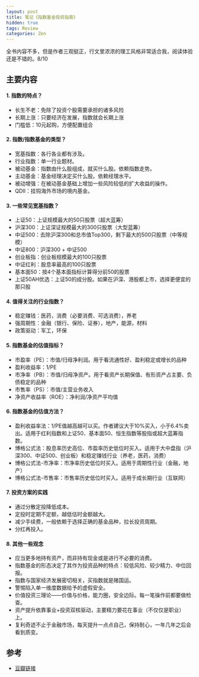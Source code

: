 ```yaml
---
layout: post
title: 笔记《指数基金投资指南》
hidden: true
tags: Review
categories: Zen
---
```


全书内容不多，但是作者三观挺正，行文里浓浓的理工风格非常适合我，阅读体验还是不错的。8/10

## 主要内容

#### 1. 指数的特点？

- 长生不老：免除了投资个股需要承担的诸多风险
- 长期上涨：只要经济在发展，指数就会长期上涨
- 门槛低：10元起购，方便配置组合

#### 2. 指数/指数基金的类型？

- 宽基指数：各行各业都有涉及。
- 行业指数：单一行业题材。
- 被动基金：指数由什么股组成，就买什么股。依赖指数走势。
- 主动基金：基金经理决定买什么股。依赖经理水平。
- 被动增强：在被动基金基础上增加一些风险较低的扩大收益的操作。
- QDII：挂钩海外市场的境内基金。

#### 3. 一些常见宽基指数？

- 上证50：上证规模最大的50只股票（超大蓝筹）
- 沪深300：上证深证规模最大的300只股票（大型蓝筹）
- 中证500：去除沪深300和总市值Top300，剩下最大的500只股票（中等规模）
- 中证800：沪深300 + 中证500
- 创业板指：创业板规模最大的100只股票
- 中证红利：股息率最高的100只股票
- 基本面50：按4个基本面指标计算得分前50的股票
- 上证50AH优选：上证50的成分股。如果在沪深、港股都上市，选择更便宜的那只股

#### 4. 值得关注的行业指数？

- 稳定赚钱：医药，消费（必要消费、可选消费），养老
- 强周期性：金融（银行、保险、证券），地产，能源，材料
- 政策驱动：军工，环保

#### 5. 指数基金的估值指标？

- 市盈率（PE）：市值/归母净利润。用于看流通性好、盈利稳定或增长的品种
- 盈利收益率：1/PE
- 市净率（PB）：市值/归母净资产。用于看资产长期保值、有形资产占主要、负债稳定的品种
- 市售率（PS）：市值/主营业务收入
- 净资产收益率（ROE）：净利润/净资产平均值

#### 6. 指数基金的估值方法？

- 盈利收益率法：1/PE值越高越可以买。作者建议大于10%买入，小于6.4%卖出。适用于红利指数和上证50、基本面50、恒生指数等股指或超大蓝筹指数。
- 博格公式法：股息率历史高位、市盈率历史低位时买入。适用于大中盘指（沪深300、中证500、创业板）和稳定赚钱行业（养老，医药，消费）
- 博格公式法-市净率：市净率历史低位时买入。适用于周期性行业（金融，地产）
- 博格公式法-市售率：市售率历史低位时买入。适用于成长期行业（互联网）

#### 7. 投资方案的实践

- 通过分散定投降低成本。
- 定投时定期不定额，越低估时金额越大。
- 减少手续费，一般依赖于选择正确的基金品种，拉长投资周期。
- 分红再投入。

#### 8. 其他一些观念

- 应当更多地持有资产，而非持有现金或是进行不必要的消费。
- 指数基金的形态决定了其作为投资品种的特点：较低风险、较少精力、中位回报。
- 指数与国家经济发展密切相关，买指数就是赌国运。
- 警惕陷入单一维度数据给予的虚假安全。
- 价值投资三理论——价值与价格，能力圈，安全边际。每一笔操作前都要做检查。
- 资产提升依靠事业+投资双核驱动，主要精力要花在事业（不仅仅是职业）上。
- 复利奇迹不止于金融市场，每天提升一点点自己，保持耐心，一年几年之后会看到质变。

## 参考

- [豆瓣链接](https://book.douban.com/subject/27204860/)
